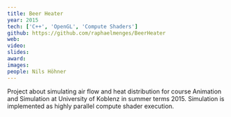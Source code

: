 ```yaml
---
title: Beer Heater
year: 2015
tech: ['C++', 'OpenGL', 'Compute Shaders']
github: https://github.com/raphaelmenges/BeerHeater
web:
video:
slides:
award:
images:
people: Nils Höhner
---
```

Project about simulating air flow and heat distribution for course Animation and Simulation at University of Koblenz in summer terms 2015. Simulation is implemented as highly parallel compute shader execution.